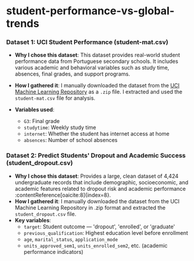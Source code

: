 # student-performance-vs-global-trends

### Dataset 1: UCI Student Performance (student-mat.csv)

- **Why I chose this dataset**: This dataset provides real-world student performance data from Portuguese secondary schools. It includes various academic and behavioral variables such as study time, absences, final grades, and support programs.
  
- **How I gathered it**: I manually downloaded the dataset from the [UCI Machine Learning Repository](https://archive.ics.uci.edu/dataset/320/student+performance) as a `.zip` file. I extracted and used the `student-mat.csv` file for analysis.

- **Variables used**:
  - `G3`: Final grade
  - `studytime`: Weekly study time
  - `internet`: Whether the student has internet access at home
  - `absences`: Number of school absences

### Dataset 2: Predict Students' Dropout and Academic Success (student_dropout.csv)

- **Why I chose this dataset**: Provides a large, clean dataset of 4,424 undergraduate records that include demographic, socioeconomic, and academic features related to dropout risk and academic performance :contentReference[oaicite:8]{index=8}.
- **How I gathered it**: I manually downloaded the dataset from the UCI Machine Learning Repository in .zip format and extracted the `student_dropout.csv` file.
- **Key variables**:
  - `target`: Student outcome — 'dropout', 'enrolled', or 'graduate'
  - `previous_qualification`: Highest education level before enrollment
  - `age`, `marital_status`, `application_mode`
  - `units_approved_sem1`, `units_enrolled_sem2`, etc. (academic performance indicators)
